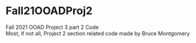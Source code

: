 # Fall21OOADProj2

Fall 2021 OOAD Project 3 part 2 Code <br />
Most, if not all, Project 2 section related code made by Bruce Montgomery 
